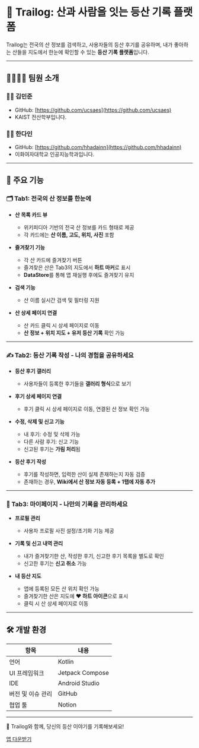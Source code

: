 # 🥾 Trailog: 산과 사람을 잇는 등산 기록 플랫폼

Trailog는 전국의 산 정보를 검색하고, 사용자들의 등산 후기를 공유하며, 내가 좋아하는 산들을 지도에서 한눈에 확인할 수 있는 **등산 기록 플랫폼**입니다.

---

## 👨‍👩‍👧‍👦 팀원 소개

### 🧑‍💻 김민준
- GitHub: [https://github.com/ucsaes](https://github.com/ucsaes)
- KAIST 전산학부입니다.

### 👩‍💻 한다인
- GitHub: [https://github.com/hhadainn](https://github.com/hhadainn)
- 이화여자대학교 인공지능학과입니다.


---

## 📱 주요 기능

### 🗂 Tab1: 전국의 산 정보를 한눈에

- **산 목록 카드 뷰**
  - 위키피디아 기반의 전국 산 정보를 카드 형태로 제공  
  - 각 카드에는 **산 이름, 고도, 위치, 사진** 포함

- **즐겨찾기 기능**
  - 각 산 카드에 즐겨찾기 버튼
  - 즐겨찾은 산은 Tab3의 지도에서 **하트 마커**로 표시
  - **DataStore**를 통해 앱 재실행 후에도 즐겨찾기 유지

- **검색 기능**
  - 산 이름 실시간 검색 및 필터링 지원

- **산 상세 페이지 연결**
  - 산 카드 클릭 시 상세 페이지로 이동  
  - **산 정보 + 위치 지도 + 유저 등산 기록** 확인 가능

---

### ✍️ Tab2: 등산 기록 작성 - 나의 경험을 공유하세요

- **등산 후기 갤러리**
  - 사용자들이 등록한 후기들을 **갤러리 형식**으로 보기

- **후기 상세 페이지 연결**
  - 후기 클릭 시 상세 페이지로 이동, 연결된 산 정보 확인 가능

- **수정, 삭제 및 신고 기능**
  - 내 후기: 수정 및 삭제 가능  
  - 다른 사람 후기: 신고 기능  
  - 신고된 후기는 **가림 처리**됨

- **등산 후기 작성**
  - 후기를 작성하면, 입력한 산이 실제 존재하는지 자동 검증  
  - 존재하는 경우, **Wiki에서 산 정보 자동 등록 + 1탭에 자동 추가**

---

### 🙋 Tab3: 마이페이지 - 나만의 기록을 관리하세요

- **프로필 관리**
  - 사용자 프로필 사진 설정/초기화 기능 제공

- **기록 및 신고 내역 관리**
  - 내가 즐겨찾기한 산, 작성한 후기, 신고한 후기 목록을 별도로 확인
  - 신고한 후기는 **신고 취소** 가능

- **내 등산 지도**
  - 앱에 등록된 모든 산 위치 확인 가능
  - 즐겨찾기한 산은 지도에 **❤️ 하트 아이콘**으로 표시
  - 클릭 시 산 상세 페이지로 이동


---

## 🛠️ 개발 환경

| 항목 | 내용 |
|------|------|
| 언어 | Kotlin |
| UI 프레임워크 | Jetpack Compose |
| IDE | Android Studio |
| 버전 및 이슈 관리 | GitHub |
| 협업 툴 | Notion |

---

🎒 Trailog와 함께, 당신의 등산 이야기를 기록해보세요!

[앱 다운받기]([https://drive.google.com/file/d/1_2IfP6oJtRacIXC201bt0qAyeiCLFBxi/view?usp=sharing](https://drive.google.com/file/d/1_2IfP6oJtRacIXC201bt0qAyeiCLFBxi/view?usp=sharing))  

